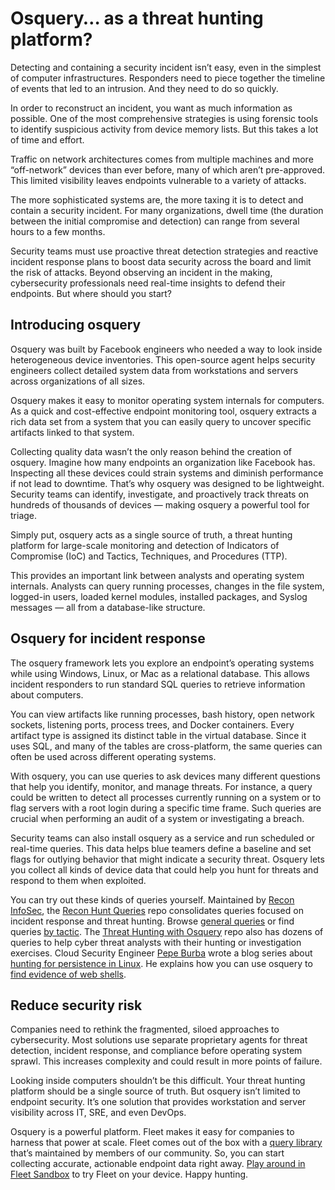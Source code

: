 # Osquery… as a threat hunting platform?

Detecting and containing a security incident isn’t easy, even in the simplest of computer infrastructures. Responders need to piece together the timeline of events that led to an intrusion. And they need to do so quickly.

In order to reconstruct an incident, you want as much information as possible. One of the most comprehensive strategies is using forensic tools to identify suspicious activity from device memory lists. But this takes a lot of time and effort.

Traffic on network architectures comes from multiple machines and more “off-network” devices than ever before, many of which aren’t pre-approved. This limited visibility leaves endpoints vulnerable to a variety of attacks.

The more sophisticated systems are, the more taxing it is to detect and contain a security incident. For many organizations, dwell time (the duration between the initial compromise and detection) can range from several hours to a few months.

Security teams must use proactive threat detection strategies and reactive incident response plans to boost data security across the board and limit the risk of attacks. Beyond observing an incident in the making, cybersecurity professionals need real-time insights to defend their endpoints. But where should you start?

## Introducing osquery

Osquery was built by Facebook engineers who needed a way to look inside heterogeneous device inventories. This open-source agent helps security engineers collect detailed system data from workstations and servers across organizations of all sizes.

Osquery makes it easy to monitor operating system internals for computers. As a quick and cost-effective endpoint monitoring tool, osquery extracts a rich data set from a system that you can easily query to uncover specific artifacts linked to that system.

Collecting quality data wasn’t the only reason behind the creation of osquery. Imagine how many endpoints an organization like Facebook has. Inspecting all these devices could strain systems and diminish performance if not lead to downtime. That’s why osquery was designed to be lightweight. Security teams can identify, investigate, and proactively track threats on hundreds of thousands of devices — making osquery a powerful tool for triage.

Simply put, osquery acts as a single source of truth, a threat hunting platform for large-scale monitoring and detection of Indicators of Compromise (IoC) and Tactics, Techniques, and Procedures (TTP).

This provides an important link between analysts and operating system internals. Analysts can query running processes, changes in the file system, logged-in users, loaded kernel modules, installed packages, and Syslog messages — all from a database-like structure.

## Osquery for incident response

The osquery framework lets you explore an endpoint’s operating systems while using Windows, Linux, or Mac as a relational database. This allows incident responders to run standard SQL queries to retrieve information about computers.

You can view artifacts like running processes, bash history, open network sockets, listening ports, process trees, and Docker containers. Every artifact type is assigned its distinct table in the virtual database. Since it uses SQL, and many of the tables are cross-platform, the same queries can often be used across different operating systems.

With osquery, you can use queries to ask devices many different questions that help you identify, monitor, and manage threats. For instance, a query could be written to detect all processes currently running on a system or to flag servers with a root login during a specific time frame. Such queries are crucial when performing an audit of a system or investigating a breach.

Security teams can also install osquery as a service and run scheduled or real-time queries. This data helps blue teamers define a baseline and set flags for outlying behavior that might indicate a security threat. Osquery lets you collect all kinds of device data that could help you hunt for threats and respond to them when exploited.

You can try out these kinds of queries yourself. Maintained by [Recon InfoSec](https://twitter.com/Recon_InfoSec), the [Recon Hunt Queries](https://rhq.reconinfosec.com/) repo consolidates queries focused on incident response and threat hunting. Browse [general queries](https://rhq.reconinfosec.com/general/file_enumeration/) or find queries [by tactic](https://rhq.reconinfosec.com/tactics/initial_access/). The [Threat Hunting with Osquery](https://github.com/Kirtar22/ThreatHunting_with_Osquery) repo also has dozens of queries to help cyber threat analysts with their hunting or investigation exercises. Cloud Security Engineer [Pepe Burba](https://twitter.com/__pberba__) wrote a blog series about [hunting for persistence in Linux](https://pberba.github.io/security/2021/11/22/linux-threat-hunting-for-persistence-sysmon-auditd-webshell/#overview-of-blog-series). He explains how you can use osquery to [find evidence of web shells](https://pberba.github.io/security/2021/11/22/linux-threat-hunting-for-persistence-sysmon-auditd-webshell/#17-hunting-for-web-shells-using-osquery).

## Reduce security risk

Companies need to rethink the fragmented, siloed approaches to cybersecurity. Most solutions use separate proprietary agents for threat detection, incident response, and compliance before operating system sprawl. This increases complexity and could result in more points of failure.

Looking inside computers shouldn’t be this difficult. Your threat hunting platform should be a single source of truth. But osquery isn’t limited to endpoint security. It’s one solution that provides workstation and server visibility across IT, SRE, and even DevOps.

Osquery is a powerful platform. Fleet makes it easy for companies to harness that power at scale. Fleet comes out of the box with a [query library](https://fleetdm.com/queries) that’s maintained by members of our community. So, you can start collecting accurate, actionable endpoint data right away. [Play around in Fleet Sandbox](https://fleetdm.com/try-fleet/register) to try Fleet on your device. Happy hunting.

<meta name="category" value="announcements">
<meta name="authorFullName" value="Chris McGillicuddy">
<meta name="authorGitHubUsername" value="chris-mcgillicuddy">
<meta name="publishedOn" value="2022-09-15">
<meta name="articleTitle" value="Osquery… as a threat hunting platform?">
<meta name="articleImageUrl" value="../website/assets/images/articles/introducing-fleet-sandbox-1600x900@2x.jpg">
